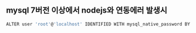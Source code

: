 ## mysql 7버전 이상에서 nodejs와 연동에러 발생시

```sh
ALTER user 'root'@'localhost' IDENTIFIED WITH mysql_native_password BY '비밀번호';
```
